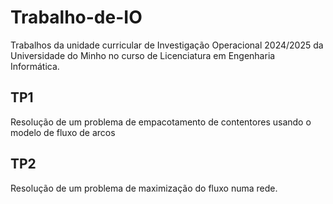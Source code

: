 # Trabalho-de-IO
Trabalhos da unidade curricular de Investigação Operacional 2024/2025 da Universidade do Minho no curso de Licenciatura em Engenharia Informática.

## TP1
Resolução de um problema de empacotamento de contentores usando o modelo de fluxo de arcos

## TP2
Resolução de um problema de maximização do fluxo numa rede.
